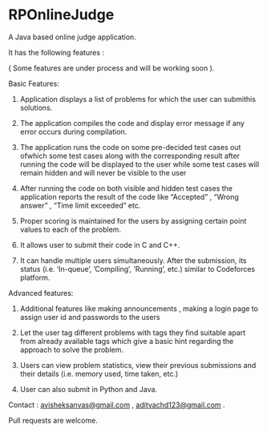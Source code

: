 # RPOnlineJudge
A Java based online judge application.


It has the following features : 

( Some features are under process and will be working soon ).

Basic Features: 

1. Application displays a list of problems for which the user can submithis solutions.

2. The application compiles the code and display error message if any error occurs during compilation.

3. The application runs the code on some pre-decided test cases out ofwhich some test cases along with the corresponding result after running the code will be displayed to the user while some test cases will remain hidden and will never be visible to the user

4. After running the code on both visible and hidden test cases the application reports the result of the code like “Accepted” , “Wrong answer” , “Time limit exceeded” etc.

5. Proper scoring is maintained for the users by assigning certain point values to each of the problem.

6. It allows user to submit their code in C and C++.

7. It can handle multiple users simultaneously. After the submission, its status (i.e. ‘In-queue’, ’Compiling’, ’Running’, etc.) similar to Codeforces platform.


Advanced features:

1. Additional features like making announcements , making a login page to
assign user id and passwords to the users

2. Let the user tag different problems with tags they find suitable apart from
already available tags which give a basic hint regarding the approach to
solve the problem.

3. Users can view problem statistics, view their previous submissions and their details (i.e. memory used, time taken, etc.)

4. User can also submit in Python and Java.

Contact : avisheksanvas@gmail.com , adityachd123@gmail.com .

Pull requests are welcome.
